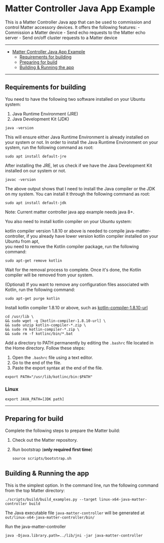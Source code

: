 # Matter Controller Java App Example

This is a Matter Controller Java app that can be used to commission and control
Matter accessory devices. It offers the following features: - Commission a
Matter device - Send echo requests to the Matter echo server - Send on/off
cluster requests to a Matter device

<hr>

-   [Matter Controller Java App Example](#matter-controller-java-app-example)
    -   [Requirements for building](#requirements-for-building)
    -   [Preparing for build](#preparing-for-build)
    -   [Building & Running the app](#building--running-the-app)

<hr>

## Requirements for building

You need to have the following two software installed on your Ubuntu system:

1. Java Runtime Environment (JRE)
2. Java Development Kit (JDK)

```shell
java -version
```

This will ensure either Java Runtime Environment is already installed on your
system or not. In order to install the Java Runtime Environment on your system,
run the following command as root:

```
sudo apt install default-jre
```

After installing the JRE, let us check if we have the Java Development Kit
installed on our system or not.

```shell
javac -version
```

The above output shows that I need to install the Java compiler or the JDK on my
system. You can install it through the following command as root:

```shell
sudo apt install default-jdk
```

Note: Current matter controller java app example needs java 8+.

You also need to install kotlin compiler on your Ubuntu system:

kotlin compiler version 1.8.10 or above is needed to compile
java-matter-controller, if you already have lower version kotlin compiler
installed on your Ubuntu from apt,  
you need to remove the Kotlin compiler package, run the following command:

```shell
sudo apt-get remove kotlin
```

Wait for the removal process to complete. Once it's done, the Kotlin compiler
will be removed from your system.

(Optional) If you want to remove any configuration files associated with Kotlin,
run the following command:

```shell
sudo apt-get purge kotlin
```

Install kotlin compiler 1.8.10 or above, such as
[kotlin-compiler-1.8.10-url](https://github.com/JetBrains/kotlin/releases/download/v1.8.10/kotlin-compiler-1.8.10.zip)

```shell
cd /usr/lib \
&& sudo wget -q [kotlin-compiler-1.8.10-url] \
&& sudo unzip kotlin-compiler-*.zip \
&& sudo rm kotlin-compiler-*.zip \
&& sudo rm -f kotlinc/bin/*.bat
```

Add a directory to PATH permanently by editing the `.bashrc` file located in the
Home directory. Follow these steps:

1. Open the `.bashrc` file using a text editor.
2. Go to the end of the file.
3. Paste the export syntax at the end of the file.

```shell
export PATH="/usr/lib/kotlinc/bin:$PATH"
```

### Linux

```shell
export JAVA_PATH=[JDK path]
```

<hr>

## Preparing for build

Complete the following steps to prepare the Matter build:

1. Check out the Matter repository.

2. Run bootstrap (**only required first time**)

    ```shell
    source scripts/bootstrap.sh
    ```

## Building & Running the app

This is the simplest option. In the command line, run the following command from
the top Matter directory:

```shell
./scripts/build/build_examples.py --target linux-x64-java-matter-controller build
```

The Java executable file `java-matter-controller` will be generated at
`out/linux-x64-java-matter-controller/bin/`

Run the java-matter-controller

```shell
java -Djava.library.path=../lib/jni -jar java-matter-controller
```
